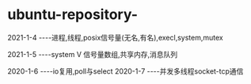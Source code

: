 # ubuntu-repository-
2021-1-4
----进程,线程,posix信号量(无名,有名),execl,system,mutex

2021-1-5
----system V 信号量数组,共享内存,消息队列

2020-1-6
----io复用,poll与select
2020-1-7
----并发多线程socket-tcp通信

